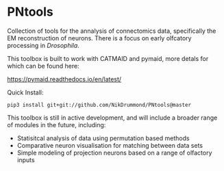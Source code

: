 # PNtools
Collection of tools for the annalysis of connectomics data, specifically the EM reconstruction of neurons.
There is a focus on early olfcatory processing in _Drosophila_.

This toolbox is built to work with CATMAID and pymaid, more detals for which can be found here:

https://pymaid.readthedocs.io/en/latest/

Quick Install:

  `pip3 install git+git://github.com/NikDrummond/PNtools@master`

This toolbox is still in active development, and will include a broader range of modules in the future, including:

  - Statisitcal analysis of data using permutation based methods
  - Comparative neuron visualisation for matching between data sets
  - Simple modeling of projection neurons based on a range of olfactory inputs
